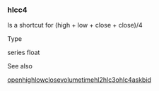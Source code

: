 ### hlcc4

Is a shortcut for (high + low + close + close)/4

Type

series float

See also

[open](#var_open)[high](#var_high)[low](#var_low)[close](#var_close)[volume](#var_volume)[time](#fun_time)[hl2](#var_hl2)[hlc3](#var_hlc3)[ohlc4](#var_ohlc4)[ask](#var_ask)[bid](#var_bid)
